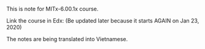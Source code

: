 This is note for MITx-6.00.1x course.

Link the course in Edx: 
(Be updated later because it starts AGAIN on Jan 23, 2020)

The notes are being translated into Vietnamese.
